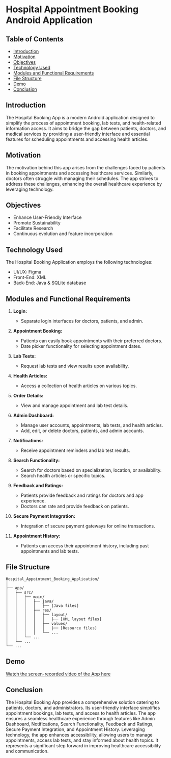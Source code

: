 
# Hospital Appointment Booking Android Application

## Table of Contents

- [Introduction](#introduction)
- [Motivation](#motivation)
- [Objectives](#objectives)
- [Technology Used](#technology-used)
- [Modules and Functional Requirements](#modules-and-functional-requirements)
- [File Structure](#file-structure)
- [Demo](#demo)
- [Conclusion](#conclusion)

## Introduction

The Hospital Booking App is a modern Android application designed to simplify the process of appointment booking, lab tests, and health-related information access. It aims to bridge the gap between patients, doctors, and medical services by providing a user-friendly interface and essential features for scheduling appointments and accessing health articles.

## Motivation

The motivation behind this app arises from the challenges faced by patients in booking appointments and accessing healthcare services. Similarly, doctors often struggle with managing their schedules. The app strives to address these challenges, enhancing the overall healthcare experience by leveraging technology.

## Objectives

- Enhance User-Friendly Interface
- Promote Sustainability
- Facilitate Research
- Continuous evolution and feature incorporation

## Technology Used

The Hospital Booking Application employs the following technologies:

- UI/UX: Figma
- Front-End: XML
- Back-End: Java & SQLite database

## Modules and Functional Requirements

1. **Login:**
    - Separate login interfaces for doctors, patients, and admin.

2. **Appointment Booking:**
    - Patients can easily book appointments with their preferred doctors.
    - Date picker functionality for selecting appointment dates.

3. **Lab Tests:**
    - Request lab tests and view results upon availability.

4. **Health Articles:**
    - Access a collection of health articles on various topics.

5. **Order Details:**
    - View and manage appointment and lab test details.

6. **Admin Dashboard:**
    - Manage user accounts, appointments, lab tests, and health articles.
    - Add, edit, or delete doctors, patients, and admin accounts.

7. **Notifications:**
    - Receive appointment reminders and lab test results.

8. **Search Functionality:**
    - Search for doctors based on specialization, location, or availability.
    - Search health articles or specific topics.

9. **Feedback and Ratings:**
    - Patients provide feedback and ratings for doctors and app experience.
    - Doctors can rate and provide feedback on patients.

10. **Secure Payment Integration:**
    - Integration of secure payment gateways for online transactions.

11. **Appointment History:**
    - Patients can access their appointment history, including past appointments and lab tests.

## File Structure

```
Hospital_Appointment_Booking_Application/
│
├── app/
│   ├── src/
│   │   ├── main/
│   │   │   ├── java/
│   │   │   │   ├── [Java files]
│   │   │   ├── res/
│   │   │   │   ├── layout/
│   │   │   │   │   ├── [XML layout files]
│   │   │   │   ├── values/
│   │   │   │   │   ├── [Resource files]
│   │   │   │   └── ...
│   │   └── ...
│   └── ...
└── ...

```

## Demo
[Watch the screen-recorded video of the App here](https://www.youtube.com/watch?v=iMtXkyUhc8w)

## Conclusion

The Hospital Booking App provides a comprehensive solution catering to patients, doctors, and administrators. Its user-friendly interface simplifies appointment bookings, lab tests, and access to health articles. The app ensures a seamless healthcare experience through features like Admin Dashboard, Notifications, Search Functionality, Feedback and Ratings, Secure Payment Integration, and Appointment History. Leveraging technology, the app enhances accessibility, allowing users to manage appointments, access lab tests, and stay informed about health topics. It represents a significant step forward in improving healthcare accessibility and communication.

